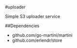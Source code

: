 #uploader

Simple S3 uploader service

##Dependencies

- github.com/go-martini/martini
- github.com/erlendr/store
